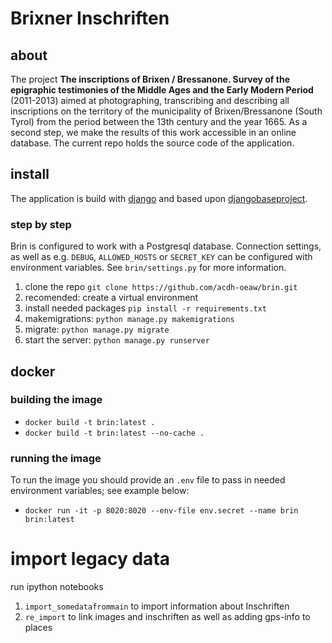 # Brixner Inschriften

## about
The project **The inscriptions of Brixen / Bressanone. Survey of the epigraphic testimonies of the Middle Ages and the Early Modern Period** (2011-2013) aimed at photographing, transcribing and describing all inscriptions on the territory of the municipality of Brixen/Bressanone (South Tyrol) from the period between the 13th century and the year 1665. As a second step, we make the results of this work accessible in an online database.
The current repo holds the source code of the application.

## install

The application is build with [django](https://www.djangoproject.com/) and based upon [djangobaseproject](https://github.com/acdh-oeaw/djangobaseproject).

### step by step

Brin is configured to work with a Postgresql database. Connection settings, as well as e.g. `DEBUG`, `ALLOWED_HOSTS` or `SECRET_KEY` can be configured with environment variables. See `brin/settings.py` for more information.

1. clone the repo `git clone https://github.com/acdh-oeaw/brin.git`
2. recomended: create a virtual environment
3. install needed packages `pip install -r requirements.txt`
4. makemigrations: `python manage.py makemigrations`
5. migrate: `python manage.py migrate`
5. start the server: `python manage.py runserver`

## docker

### building the image

* `docker build -t brin:latest .`
* `docker build -t brin:latest --no-cache .`

### running the image

To run the image you should provide an `.env` file to pass in needed environment variables; see example below:

* `docker run -it -p 8020:8020 --env-file env.secret --name brin brin:latest`

# import legacy data

run ipython notebooks
1. `import_somedatafrommain` to import information about Inschriften
2. `re_import` to link images and inschriften as well as adding gps-info to places
